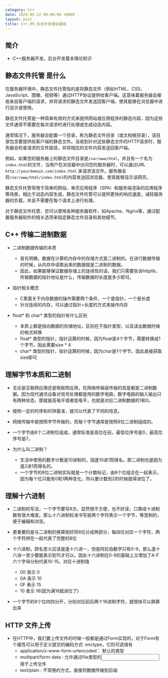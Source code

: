 ```yaml
---
category: C++
date: 2024-05-22 09:00:00 +0800
layout: post
title: C++_09_后台开发理论基础
---
```

## 简介

+ C++服务器开发，后台开发基本理论知识

## 静态文件托管 是什么

在服务器环境中，静态文件托管指的是将静态文件（例如HTML、CSS、JavaScript、图像、视频等）通过HTTP协议提供给客户端。这意味着服务器会接收来自客户端的请求，并将请求的静态文件发送回客户端，使其能够在浏览器中进行显示或使用。

静态文件托管是一种简单有效的方式来提供网站或应用程序的静态内容，因为这些文件通常不需要在每次请求时进行处理或生成动态内容。

通常情况下，服务器会配置一个目录，称为静态文件目录（或文档根目录），该目录包含要提供给客户端的静态文件。当收到针对这些静态文件的HTTP请求时，服务器会检查请求的文件路径，并将相应的文件内容发送回客户端。

例如，如果您的服务器上的静态文件目录是`/var/www/html`，并且有一个名为`index.html`的文件，当用户在浏览器中访问您的服务器时，可以通过URL `http://yourdomain.com/index.html` 来请求该文件。服务器会将`/var/www/html/index.html`的内容发送回浏览器，使其能够显示该网页。

静态文件托管常用于简单的网站、单页应用程序（SPA）和服务端渲染的应用程序等场景。相比于动态内容生成，静态文件托管可以提供更快的响应速度，减轻服务器的负载，并且不需要在每个请求上进行处理。

对于静态文件托管，您可以使用各种服务器软件，如Apache、Nginx等，通过配置服务器软件的相关选项来指定静态文件目录和其他细节。

## C++ 传输二进制数据

+ 二进制数据传输的本质
  + 首先明确，数据在计算机内存中的存储方式是二进制的，在进行数据传输的时候，从内存中读取出来的数据就是二进制的数据。
  + 因此，如果能够保证数据存储上的连续性的话，我们只需要告诉httplib，传输数据的指针地址是什么，传输数据的长度是多少即可。

+ 指针相关概念
  + C里面关于内存数据的操作需要两个条件，一个是指针，一个是长度
  + 针对连续的内存，可以通过指针+长度的方式来操作内存

+ float* 和 char* 类型的指针有什么区别
  + 本质上都是指向数据的存储地址，区别在于指针类型，以及读出数据时候的格式转换
  + float* 类型的指针，指针运算的时候，因为float是4个字节，需要转换成1个字节，因此需要size * 4
  + char* 类型的指针，指针运算的时候，因为char是1个字节，因此直接获取size即可

## 理解字节本质和二进制

+ 无论是互联网应用还是物联网应用，在网络传输层传输的其是都是二进制数据。因为现代通讯设备对信号处理都是用的数字电路，数字电路的输入输出只有两种状态，那就是高电平或者低电平，也就是对应二进制数据的1和0。
+ 按照一定的时序和时钟基准，就可以代表了不同的信息。

+ 网络传输中是按照字节传输的，而每个字节通常是按照8位二进制组成的。
+ 一个字节由8个二进制位组成，通常标准是高位在前，最低位序号是0，最高位序号是7。

+ 为什么叫二进制？
  + 生活中使用的数字计数是10进制的，因逢10进1而得名。那二进制也是因为逢2进1而得名的。
  + 一个字节的8位二进制实际就是一个计数标记，由8个位组合在一起表示。因为每个位只能有0和1两种变化，所以要计数到2的时候就得进位了。

## 理解十六进制

+ 二进制的写法，一个字节要写8次，显然很不方便，也不好读，口算成十进制数有很大难度。那么十六进制标准书写是两个字符表示一个字节，等宽制的，便于编辑和浏览。
+ 更重要的是与二进制的换算刚好将8位分成两部分，每四位对应一个字符，两个字符拼在一起代表了完整的8位

+ 十六进制，顾名思义应该是逢十六进一，但是阿拉伯数字只有0-9，那么逢十六进一至少要能表示到15才可以。因此十六进制在0-9的基础上又增加了A-F六个字母分别代表10-15。对应十进制值
  + 00 表示 0
  + 0A 表示 10
  + 0F 表示 15
  + 10 表示 16(因为满16就进位了)
+ 一个字节的8个位四四分开，分别对应前后两个16进制字符，就很快可以换算出来

## HTTP 文件上传

+ 在HTTP中，我们要上传文件的时候一般都是通过Form实现的，对于Form有个属性可以用于定义提交的编码方式: enctype，它的可选值有
  + application/x-www-form-urlencoded： 默认的类型
  + multipart/form-data : 允许通过file类型的<input>用于上传文件
  + text/plain : 不常用的方式，直接将数据传输到后端